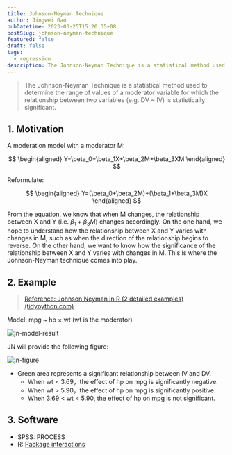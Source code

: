 ```yaml
---
title: Johnson-Neyman Technique
author: Jingwei Gao
pubDatetime: 2023-03-25T15:20:35+08
postSlug: johnson-neyman-technique
featured: false
draft: false
tags:
  - regression
description: The Johnson-Neyman Technique is a statistical method used to determine the range of values of a moderator variable for which the relationship between two variables (e.g. DV ~ IV) is statistically significant.
---
```


> The Johnson-Neyman Technique is a statistical method used to determine the range of values of a moderator variable for which the relationship between two variables (e.g. DV ~ IV) is statistically significant.

## 1. Motivation

A moderation model with a moderator M:

$$
\begin{aligned}
Y=\beta_0+\beta_1X+\beta_2M+\beta_3XM
\end{aligned}
$$

Reformulate:

$$
\begin{aligned}
Y=(\beta_0+\beta_2M)+(\beta_1+\beta_3M)X
\end{aligned}
$$

From the equation, we know that when M changes, the relationship between X and Y (i.e. $\beta_1+\beta_3M$) changes accordingly. On the one hand, we hope to understand how the relationship between X and Y varies with changes in M, such as when the direction of the relationship begins to reverse. On the other hand, we want to know how the significance of the relationship between X and Y varies with changes in M. This is where the Johnson-Neyman technique comes into play.

## 2. Example

> [Reference: Johnson Neyman in R (2 detailed examples) (tidypython.com)](https://tidypython.com/johnson-neyman-in-r-2-detailed-examples/)

Model: mpg ~ hp × wt (wt is the moderator)

![jn-model-result](/assets/jn-model-result.png)

JN will provide the following figure:

![jn-figure](/assets/jn-figure.png)

- Green area represents a significant relationship between IV and DV.
  - When wt < 3.69，the effect of hp on mpg is significantly negative.
  - When wt > 5.90，the effect of hp on mpg is significantly positive.
  - When 3.69 < wt < 5.90, the effect of hp on mpg is not significant.

## 3. Software

- SPSS: PROCESS
- R: [Package interactions](https://cran.r-project.org/web/packages/interactions/index.html)
